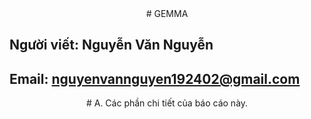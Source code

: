 <div style="text-align: center;">
  # GEMMA
</div>

## Người viết: Nguyễn Văn Nguyễn  
## Email: nguyenvannguyen192402@gmail.com  

<div style="text-align: center;">
  # A. Các phần chi tiết của báo cáo này.
</div>
